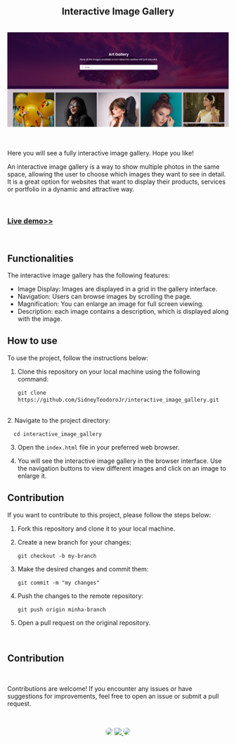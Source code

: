 <h2 align="center">Interactive Image Gallery</h2>
</br>

<div align="center">
<a href="https://sidneyteodorojr.github.io/interactive_image_gallery/" target="_blank">
<img src="https://github.com/SidneyTeodoroJr/interactive_image_gallery/blob/main/image_gallery.png" alt="Image Gallery">
</a>
</div>
</br>
</br>

<p>
 Here you will see a fully interactive image gallery. Hope you like!
</p>

<p>
 An interactive image gallery is a way to show multiple photos in the same space, allowing the user to choose which images they want to see in detail. It is a great option for websites that want to display their products, services or portfolio in a dynamic and attractive way.
</p>
</br>

<h3 align="left"><a href="https://sidneyteodorojr.github.io/interactive_image_gallery/">Live demo>></a></h3>
</br>

## Functionalities

The interactive image gallery has the following features:

- Image Display: Images are displayed in a grid in the gallery interface.
- Navigation: Users can browse images by scrolling the page.
- Magnification: You can enlarge an image for full screen viewing.
- Description: each image contains a description, which is displayed along with the image.

## How to use

To use the project, follow the instructions below:

1. Clone this repository on your local machine using the following command:
   ```shell
   git clone https://github.com/SidneyTeodoroJr/interactive_image_gallery.git

</br>
2. Navigate to the project directory:
    
      cd interactive_image_gallery


3. Open the `index.html` file in your preferred web browser.

4. You will see the interactive image gallery in the browser interface. Use the navigation buttons to view different images and click on an image to enlarge it.

## Contribution

If you want to contribute to this project, please follow the steps below:

1. Fork this repository and clone it to your local machine.

2. Create a new branch for your changes:
    ```
   git checkout -b my-branch
3. Make the desired changes and commit them:
    ```
    git commit -m "my changes"
4. Push the changes to the remote repository:
   ```
   git push origin minha-branch
5. Open a pull request on the original repository.
</br>

## Contribution
</br>

<p>
 Contributions are welcome! If you encounter any issues or have suggestions for improvements, feel free to open an issue or submit a pull request.
</p>

##
</br>

<div align="center">
<a href="https://www.facebook.com/profile.php?id=100091086461235" target="_blank"><img src="https://img.shields.io/badge/-Facebook-%230077B5?style=for-the-badge&logo=facebook&logoColor=white" style="border-radius: 30px" target="_blank"></a>
<a href="https://www.instagram.com/sidneyteodoroaraujo" target="_blank"><img src="https://img.shields.io/badge/-Instagram-%23E4405F?style=for-the-badge&logo=instagram&logoColor=white"</a>
<a href="https://www.linkedin.com/in/sidney-teodoro-4a4a8119b?lipi=urn%3Ali%3Apage%3Ad_flagship3_profile_view_base_contact_details%3B%2FevuTOiSSJS2hWGCZgtZiQ%3D%3D" target="_blank"><img src="https://img.shields.io/badge/-LinkedIn-%230077B5?style=for-the-badge&logo=linkedin&logoColor=white" style="border-radius: 30px" target="_blank"></a>
</div>
